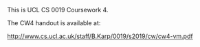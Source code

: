 This is UCL CS 0019 Coursework 4.

The CW4 handout is available at:

http://www.cs.ucl.ac.uk/staff/B.Karp/0019/s2019/cw/cw4-vm.pdf
